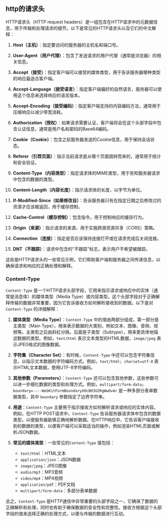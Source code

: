 ## http的请求头

HTTP请求头（HTTP request headers）是一组包含在HTTP请求中的元数据信息，用于传输和处理请求的细节。以下是常见的HTTP请求头以及它们的中文解释：

1. **Host（主机）**：指定要访问的服务器的主机名和端口号。
   
2. **User-Agent（用户代理）**：包含了发送请求的用户代理（通常是浏览器）的相关信息。

3. **Accept（接受）**：指定客户端可以接受的媒体类型，用于告诉服务器哪种类型的响应最适合客户端。

4. **Accept-Language（接受语言）**：指定客户端偏好的自然语言，服务器可以使用这个信息来选择响应的语言版本。

5. **Accept-Encoding（接受编码）**：指定客户端支持的内容编码方法，通常用于压缩响应以减少带宽消耗。

6. **Authorization（授权）**：如果请求需要认证，客户端将会在这个头部字段中包含认证信息，通常是用户名和密码的Base64编码。

7. **Cookie（Cookie）**：包含之前服务器发送的Cookie信息，用于保持会话状态。

8. **Referer（引荐页面）**：指示当前请求是从哪个页面跳转而来的，通常用于统计和安全验证。

9. **Content-Type（内容类型）**：指定请求体的MIME类型，用于告知服务器请求中包含的数据的类型。

10. **Content-Length（内容长度）**：指示请求体的长度，以字节为单位。

11. **If-Modified-Since（如果修改自）**：告诉服务器只有在指定日期之后修改过的资源才应该被返回，用于缓存控制。

12. **Cache-Control（缓存控制）**：包含指令，用于控制响应的缓存行为。

13. **Origin（来源）**：指示请求的来源，用于实施跨源资源共享（CORS）策略。

14. **Connection（连接）**：指定是否应该保持连接打开或在请求完成后关闭连接。

15. **DNT（不跟踪）**：请求中包含的"不跟踪"标志，表示用户不希望被跟踪。

这些是HTTP请求头的一些常见示例，它们帮助客户端和服务器之间传递信息，以确保请求和响应的正确处理和解释。

### Content-Type

`Content-Type` 是一个HTTP请求头部字段，它用来指示请求或响应中的实体（通常是消息体）的媒体类型（Media Type）或内容类型。这个头部字段对于正确解释传输的数据非常重要，因为它告诉接收方如何解析接收到的数据。以下是对`Content-Type` 的详细解释：

1. **媒体类型（Media Type）**：`Content-Type` 中的值由两部分组成，第一部分是主类型（Main Type），用来表示数据的大类别，例如文本、图像、音频、视频等。主类型之后由斜杠分隔，后面是子类型（Subtype），用来更具体地描述数据的类型。例如，`text/html` 表示文本类型的HTML数据，`image/jpeg` 表示JPEG格式的图像数据。

2. **字符集（Character Set）**：有时候，`Content-Type` 中还可以包含字符集信息，以指示文本数据的字符编码方式。例如，`text/html; charset=utf-8` 表示HTML文本数据，使用UTF-8字符编码。

3. **其他参数（Parameters）**：`Content-Type` 还可以包含其他参数，这些参数可以进一步细化数据的类型和处理方式。例如，`multipart/form-data; boundary=----WebKitFormBoundaryX0cBH3U2RgWwOvAr` 是一种多部分表单数据类型，其中 `boundary` 参数指定了边界字符串。

4. **用途**：`Content-Type` 主要用于指示接收方如何解析请求或响应的实体内容。例如，在HTTP POST请求中，`Content-Type` 告诉服务器请求体中包含的数据类型，以便服务器能够正确地解析数据。在HTTP响应中，它告诉客户端接收到的数据的类型，以便客户端可以采取适当的操作，例如渲染HTML页面或解析JSON数据。

5. **常见的媒体类型**：一些常见的`Content-Type` 值包括：
   - `text/html`：HTML文本
   - `application/json`：JSON数据
   - `image/jpeg`：JPEG图像
   - `audio/mp3`：MP3音频
   - `video/mp4`：MP4视频
   - `application/pdf`：PDF文档
   - `multipart/form-data`：多部分表单数据

总之，`Content-Type` 是HTTP通信中非常重要的头部字段之一，它确保了数据的正确解析和处理，同时也有助于确保数据的安全性和完整性。接收方根据这个头部字段的值来选择正确的处理方式，以便与传输的数据进行互动。